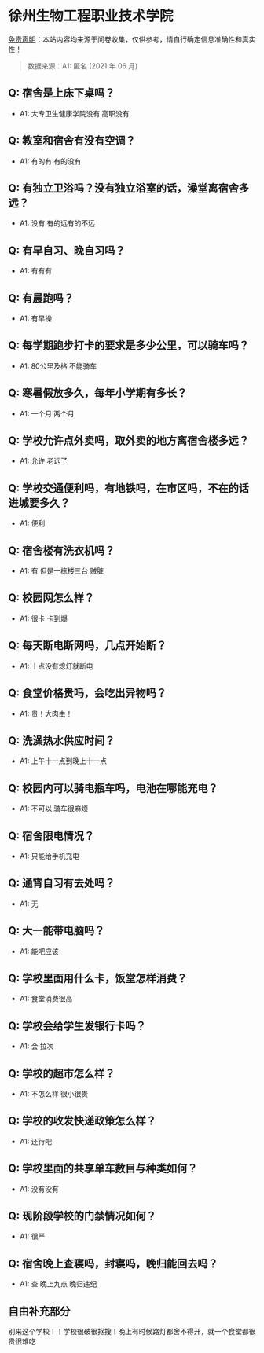 # 徐州生物工程职业技术学院

[免责声明](https://colleges.chat/#_3)：本站内容均来源于问卷收集，仅供参考，请自行确定信息准确性和真实性！

> 数据来源：A1: 匿名 (2021 年 06 月)

## Q: 宿舍是上床下桌吗？

- A1: 大专卫生健康学院没有 高职没有

## Q: 教室和宿舍有没有空调？

- A1: 有的有 有的没有

## Q: 有独立卫浴吗？没有独立浴室的话，澡堂离宿舍多远？

- A1: 没有 有的远有的不远

## Q: 有早自习、晚自习吗？

- A1: 有有有

## Q: 有晨跑吗？

- A1: 有早操

## Q: 每学期跑步打卡的要求是多少公里，可以骑车吗？

- A1: 80公里及格 不能骑车

## Q: 寒暑假放多久，每年小学期有多长？

- A1: 一个月 两个月

## Q: 学校允许点外卖吗，取外卖的地方离宿舍楼多远？

- A1: 允许 老远了

## Q: 学校交通便利吗，有地铁吗，在市区吗，不在的话进城要多久？

- A1: 便利

## Q: 宿舍楼有洗衣机吗？

- A1: 有 但是一栋楼三台 贼脏

## Q: 校园网怎么样？

- A1: 很卡 卡到爆

## Q: 每天断电断网吗，几点开始断？

- A1: 十点没有熄灯就断电

## Q: 食堂价格贵吗，会吃出异物吗？

- A1: 贵！大肉虫！

## Q: 洗澡热水供应时间？

- A1: 上午十一点到晚上十一点

## Q: 校园内可以骑电瓶车吗，电池在哪能充电？

- A1: 不可以 骑车很麻烦

## Q: 宿舍限电情况？

- A1: 只能给手机充电

## Q: 通宵自习有去处吗？

- A1: 无

## Q: 大一能带电脑吗？

- A1: 能吧应该

## Q: 学校里面用什么卡，饭堂怎样消费？

- A1: 食堂消费很高

## Q: 学校会给学生发银行卡吗？

- A1: 会 拉次

## Q: 学校的超市怎么样？

- A1: 不怎么样 很小很贵

## Q: 学校的收发快递政策怎么样？

- A1: 还行吧

## Q: 学校里面的共享单车数目与种类如何？

- A1: 没有没有

## Q: 现阶段学校的门禁情况如何？

- A1: 很严

## Q: 宿舍晚上查寝吗，封寝吗，晚归能回去吗？

- A1: 查 晚上九点 晚归违纪

## 自由补充部分

别来这个学校！！学校很破很抠搜！晚上有时候路灯都舍不得开，就一个食堂都很贵很难吃